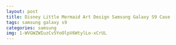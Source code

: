 ```yaml
---
layout: post
title: Disney Little Mermaid Art Design Samsung Galaxy S9 Case
tags: samsung galaxy s9
categories: samsung
img: 1-WVGWZWIuzCv5YoOlpV6WtylLo-xCrUL
---
```

